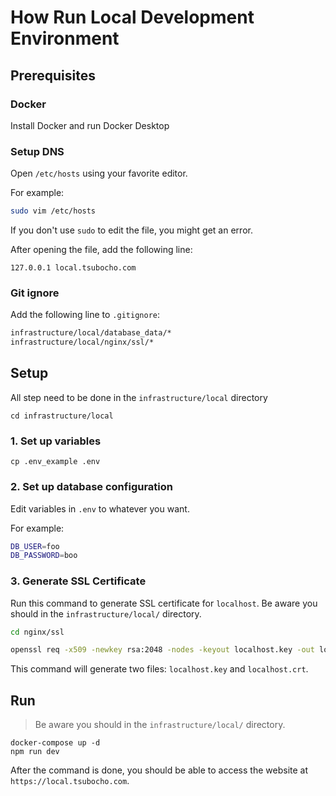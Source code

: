 # How Run Local Development Environment

## Prerequisites

### Docker

Install Docker and run Docker Desktop

### Setup DNS

Open `/etc/hosts` using your favorite editor.

For example:

```bash
sudo vim /etc/hosts
```

If you don't use `sudo` to edit the file, you might get an error.

After opening the file, add the following line:

```
127.0.0.1 local.tsubocho.com
```

### Git ignore

Add the following line to `.gitignore`:

```bash
infrastructure/local/database_data/*
infrastructure/local/nginx/ssl/*
```

## Setup

All step need to be done in the `infrastructure/local` directory

```
cd infrastructure/local
```

### 1. Set up variables

```
cp .env_example .env
```

### 2. Set up database configuration

Edit variables in `.env` to whatever you want.

For example:

```bash
DB_USER=foo
DB_PASSWORD=boo
```

### 3. Generate SSL Certificate

Run this command to generate SSL certificate for `localhost`.
Be aware you should in the `infrastructure/local/` directory.

```bash
cd nginx/ssl

openssl req -x509 -newkey rsa:2048 -nodes -keyout localhost.key -out localhost.crt -days 365 -subj "/C=TW/ST=Taiwan/L=Taipei/O=Company/CN=localhost"
```

This command will generate two files: `localhost.key` and `localhost.crt`.

## Run

> Be aware you should in the `infrastructure/local/` directory.

```
docker-compose up -d
npm run dev
```

After the command is done, you should be able to access the website at `https://local.tsubocho.com`.
